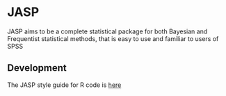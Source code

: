 JASP
============

JASP aims to be a complete statistical package for both Bayesian and Frequentist statistical methods, that is easy to use and familiar to users of SPSS


Development
-----------

The JASP style guide for R code is [here](Docs/style-guide.md)
